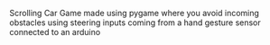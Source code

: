 Scrolling Car Game made using pygame where you 
avoid incoming obstacles using steering inputs
coming from a hand gesture sensor connected to 
an arduino
